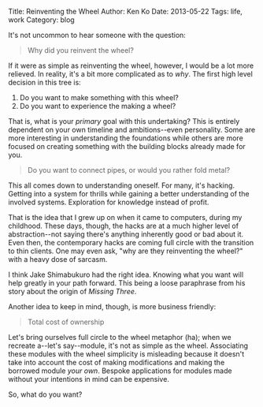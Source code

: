 Title: Reinventing the Wheel
Author: Ken Ko
Date: 2013-05-22
Tags: life, work
Category: blog

It's not uncommon to hear someone with the question:

> Why did you reinvent the wheel? 

If it were as simple as reinventing the wheel, however, I would be
a lot more relieved. In reality, it's a bit more complicated as to
_why_. The first high level decision in this tree is:

1. Do you want to make something with this wheel? 
2. Do you want to experience the making a wheel?

That is, what is your _primary_ goal with this undertaking? This is
entirely dependent on your own timeline and ambitions--even 
personality. Some are more interesting in understanding the foundations
while others are more focused on creating something with the building
blocks already made for you. 

> Do you want to connect pipes, or would you rather fold metal?

This all comes down to understanding oneself. For many, it's 
hacking. Getting into a system for thrills while gaining a better
understanding of the involved systems. Exploration for knowledge
instead of profit.

That is the idea that I grew up on when it came to computers, during
my childhood. These days, though, the hacks are at a much higher level
of abstraction--not saying there's anything inherently good or bad
about it. Even then, the contemporary hacks are coming full circle
with the transition to thin clients. One may even ask, "why are
they reinventing the wheel?" with a heavy dose of sarcasm.

I think Jake Shimabukuro had the right idea. Knowing what you want will
help greatly in your path forward. This being a loose paraphrase from 
his story about the origin of _Missing Three_.

Another idea to keep in mind, though, is more business friendly:

> Total cost of ownership

Let's bring ourselves full circle to the wheel metaphor (ha); when we
recreate a--let's say--module, it's not as simple as the wheel. Associating
these modules with the wheel simplicity is misleading because it doesn't
take into account the cost of making modifications and making the 
borrowed module _your own_. Bespoke applications for modules made without
your intentions in mind can be expensive.

So, what do you want? 
